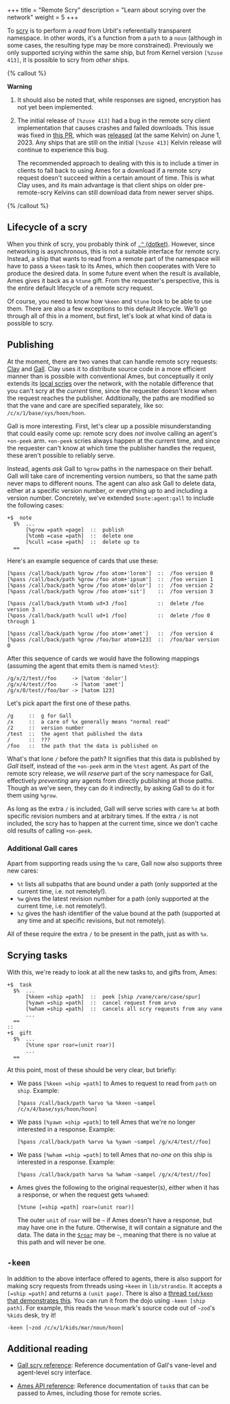 +++
title = "Remote Scry"
description = "Learn about scrying over the network"
weight = 5
+++

To [scry](/TODO-GLOSSARY/scry) is to perform a *read* from Urbit's
referentially transparent namespace. In other words, it's a function from a
`path` to a `noun` (although in some cases, the resulting type may be more
constrained). Previously we only supported scrying within the same ship, but
from Kernel version `[%zuse 413]`, it is possible to scry from *other* ships.

{% callout %}

**Warning**

1. It should also be noted that, while responses are signed, encryption has not
   yet been implemented.

2. The initial release of `[%zuse 413]` had a bug in the remote scry client
   implementation that causes crashes and failed downloads.  This issue was
   fixed in [this PR](https://github.com/urbit/urbit/pull/6617), which was
   [released](https://github.com/urbit/urbit/releases/tag/urbit-os-v2.141) (at
   the same Kelvin) on June 1, 2023.  Any ships that are still on the initial
   `[%zuse 413]` Kelvin release will continue to experience this bug. 

   The recommended approach to dealing with this is to include a timer in clients
   to fall back to using Ames for a download if a remote scry request doesn't
   succeed within a certain amount of time.  This is what Clay uses, and its main
   advantage is that client ships on older pre-remote-scry Kelvins can still
   download data from newer server ships.

{% /callout %}

## Lifecycle of a scry

When you think of scry, you probably think of [`.^`
(dotket)](/language/hoon/reference/rune/dot#-dotket). However, since networking is
asynchronous, this is not a suitable interface for remote scry. Instead, a ship
that wants to read from a remote part of the namespace will have to pass a
`%keen` task to its Ames, which then cooperates with Vere to produce the
desired data. In some future event when the result is available, Ames gives it
back as a `%tune` gift. From the requester's perspective, this is the entire
default lifecycle of a remote scry request.

Of course, you need to know how `%keen` and `%tune` look to be able to use
them. There are also a few exceptions to this default lifecycle. We'll go
through all of this in a moment, but first, let's look at what kind of data is
possible to scry.

## Publishing

At the moment, there are two vanes that can handle remote scry requests:
[Clay](/system/kernel/clay/clay) and [Gall](/system/kernel/gall/gall). Clay
uses it to distribute source code in a more efficient manner than is possible
with conventional Ames, but conceptually it only extends its [local
scries](/system/kernel/clay/reference/scry) over the network, with the notable
difference that you can't scry at the *current* time, since the requester
doesn't know when the request reaches the publisher. Additionally, the paths
are modified so that the vane and care are specified separately, like so:
`/c/x/1/base/sys/hoon/hoon`.

Gall is more interesting. First, let's clear up a possible misunderstanding
that could easily come up: remote scry does *not* involve calling an agent's
`+on-peek` arm. `+on-peek` scries always happen at the current time, and since
the requester can't know at which time the publisher handles the request, these
aren't possible to reliably serve.

Instead, agents *ask* Gall to `%grow` paths in the namespace on their behalf.
Gall will take care of incrementing version numbers, so that the same path
never maps to different nouns. The agent can also ask Gall to delete data,
either at a specific version number, or everything up to and including a
version number. Concretely, we've extended `$note:agent:gall` to include the
following cases:

```hoon
+$  note
  $%  ...
      [%grow =path =page]  ::  publish
      [%tomb =case =path]  ::  delete one
      [%cull =case =path]  ::  delete up to
  ==
```

Here's an example sequence of cards that use these:

```hoon
[%pass /call/back/path %grow /foo atom+'lorem']  ::  /foo version 0
[%pass /call/back/path %grow /foo atom+'ipsum']  ::  /foo version 1
[%pass /call/back/path %grow /foo atom+'dolor']  ::  /foo version 2
[%pass /call/back/path %grow /foo atom+'sit']    ::  /foo version 3

[%pass /call/back/path %tomb ud+3 /foo]          ::  delete /foo version 3
[%pass /call/back/path %cull ud+1 /foo]          ::  delete /foo 0 through 1

[%pass /call/back/path %grow /foo atom+'amet']   ::  /foo version 4
[%pass /call/back/path %grow /foo/bar atom+123]  ::  /foo/bar version 0
```

After this sequence of cards we would have the following mappings (assuming the
agent that emits them is named `%test`):

```hoon
/g/x/2/test//foo     -> [%atom 'dolor']
/g/x/4/test//foo     -> [%atom 'amet']
/g/x/0/test//foo/bar -> [%atom 123]
```

Let's pick apart the first one of these paths.

```hoon
/g     ::  g for Gall
/x     ::  a care of %x generally means "normal read"
/2     ::  version number
/test  ::  the agent that published the data
/      ::  ???
/foo   ::  the path that the data is published on
```

What's that lone `/` before the path? It signifies that this data is published
by *Gall* itself, instead of the `+on-peek` arm in the `%test` agent. As part
of the remote scry release, we will *reserve* part of the scry namespace for
Gall, effectively *preventing* any agents from directly publishing at those
paths. Though as we've seen, they can do it indirectly, by asking Gall to do it
for them using `%grow`.

As long as the extra `/` is included, Gall will serve scries with care `%x` at
both specific revision numbers and at arbitrary times. If the extra `/` is not
included, the scry has to happen at the current time, since we don't cache old
results of calling `+on-peek`.

### Additional Gall cares

Apart from supporting reads using the `%x` care, Gall now also supports three new cares:

- `%t` lists all subpaths that are bound under a path (only supported at the
  current time, i.e. not remotely!).
- `%w` gives the latest revision number for a path (only supported at the
  current time, i.e. not remotely!).
- `%z` gives the hash identifier of the value bound at the path (supported at
  any time and at specific revisions, but not remotely).

All of these require the extra `/` to be present in the path, just as with `%x`.

## Scrying tasks

With this, we're ready to look at all the new tasks to, and gifts from, Ames:

```hoon
+$  task
  $%  ...
      [%keen =ship =path]  ::  peek [ship /vane/care/case/spur]
      [%yawn =ship =path]  ::  cancel request from arvo
      [%wham =ship =path]  ::  cancels all scry requests from any vane
      ...
  ==
::
+$  gift
  $%  ...
      [%tune spar roar=(unit roar)]
      ...
  ==
```

At this point, most of these should be very clear, but briefly:

- We pass `[%keen =ship =path]` to Ames to request to read from `path` on
  `ship`.  Example:
  ```hoon
  [%pass /call/back/path %arvo %a %keen ~sampel /c/x/4/base/sys/hoon/hoon]
  ```

- We pass `[%yawn =ship =path]` to tell Ames that we're no longer interested in
  a response.  Example: 
  ```hoon
  [%pass /call/back/path %arvo %a %yawn ~sampel /g/x/4/test//foo]
  ```

- We pass `[%wham =ship =path]` to tell Ames that *no-one* on this ship is
  interested in a response.  Example:
  ```hoon
  [%pass /call/back/path %arvo %a %wham ~sampel /g/x/4/test//foo]
  ```

- Ames gives the following to the original requester(s), either when it has a
  response, or when the request gets `%wham`ed:
  ```hoon
  [%tune [=ship =path] roar=(unit roar)]
  ```
  The outer `unit` of `roar` will be `~` if Ames doesn't have a
  response, but may have one in the future. Otherwise, it will
  contain a signature and the data. The data in the
  [`$roar`](/system/kernel/ames/reference/data-types#roar) may be `~`,
  meaning that there is no value at this path and will never be
  one.

## `-keen`

In addition to the above interface offered to agents, there is also support for
making scry requests from threads using `+keen` in `lib/strandio`. It accepts a
`[=ship =path]` and returns a `(unit page)`. There is also a [thread `ted/keen`
that demonstrates
this](https://github.com/urbit/urbit/blob/i/5788/remote-scry/pkg/arvo/ted/keen.hoon).
You can run it from the dojo using `-keen [ship path]`. For example, this reads
the `%noun` mark's source code out of `~zod`'s `%kids` desk, try it!

```
-keen [~zod /c/x/1/kids/mar/noun/hoon]
```

## Additional reading

- [Gall scry reference](/system/kernel/gall/reference/scry): Reference documentation of
  Gall's vane-level and agent-level scry interface.

- [Ames API reference](/system/kernel/ames/reference/tasks): Reference documentation of `task`s that can be passed to Ames, including those for remote scries.
